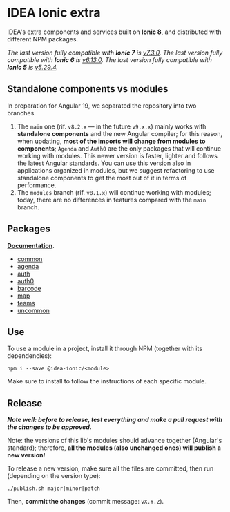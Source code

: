 # IDEA Ionic extra

IDEA's extra components and services built on **Ionic 8**, and distributed with different NPM packages.

_The last version fully compatible with **Ionic 7** is [v7.3.0](https://github.com/iter-idea/IDEA-Ionic8-extra/releases/tag/v7.3.0)._
_The last version fully compatible with **Ionic 6** is [v6.13.0](https://github.com/iter-idea/IDEA-Ionic8-extra/releases/tag/v6.13.0)._
_The last version fully compatible with **Ionic 5** is [v5.29.4](https://github.com/iter-idea/IDEA-Ionic8-extra/releases/tag/v5.29.4)._

## Standalone components vs modules

In preparation for Angular 19, we separated the repository into two branches.

1. The `main` one (rif. `v8.2.x` — in the future `v9.x.x`) mainly works with **standalone components** and the new Angular compiler; for this reason, when updating, **most of the imports will change from modules to components**; `Agenda` and `Auth0` are the only packages that will continue working with modules. This newer version is faster, lighter and follows the latest Angular standards. You can use this version also in applications organized in modules, but we suggest refactoring to use standalone components to get the most out of it in terms of performance.
2. The `modules` branch (rif. `v8.1.x`) will continue working with modules; today, there are no differences in features compared with the `main` branch.

## Packages

**[Documentation](modules.md)**.

- [common](modules/common)
- [agenda](modules/agenda)
- [auth](modules/auth)
- [auth0](modules/auth0)
- [barcode](modules/barcode)
- [map](modules/map)
- [teams](modules/teams)
- [uncommon](modules/uncommon)

## Use

To use a module in a project, install it through NPM (together with its dependencies):

```
npm i --save @idea-ionic/<module>
```

Make sure to install to follow the instructions of each specific module.

## Release

_**Note well: before to release, test everything and make a pull request with the changes to be approved.**_

Note: the versions of this lib's modules should advance together (Angular's standard); therefore, **all the modules (also unchanged ones) will publish a new version!**

To release a new version, make sure all the files are committed, then run (depending on the version type):

```
./publish.sh major|minor|patch
```

Then, **commit the changes** (commit message: `vX.Y.Z`).
